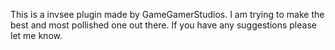 This is a invsee plugin made by GameGamerStudios. I am trying to make the best and most pollished one out there. If you have any suggestions please let me know.
